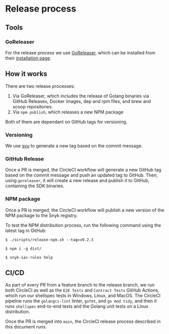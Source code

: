 # Release process

## Tools

### GoReleaser

For the release process we use [GoReleaser](https://goreleaser.com/), which can be installed from their [installation page](https://goreleaser.com/install/).

## How it works

There are two release processes:
1. Via GoReleaser, which includes the release of Golang binaries via GitHub Releases, Docker images, dep and rpm files, and brew and scoop repositories.
2. Via `npm publish`, which releases a new NPM package

Both of them are dependant on GitHub tags for versioning.

### Versioning

We use [svu](https://github.com/caarlos0/svu) to generate a new tag based on the commit message. 

### GitHub Release

Once a PR is merged, the CircleCI workflow will generate a new GitHub tag based on the commit message and push an updated tag to GitHub. Then, using `goreleaser`, it will create a new release and publish it to GitHub, containing the SDK binaries.

### NPM package

Once a PR is merged, the CircleCI workflow will publish a new version of the NPM package to the Snyk registry.

To test the NPM distribution process, run the following command using the latest tag in GitHub:
```
$ ./scripts/release-npm.sh --tag=v0.2.3

$ npm i -g dist/

$ snyk-iac-rules help
```


## CI/CD
As part of every PR from a feature branch to the release branch, we run both CircleCI as well as the `E2E Tests` and `Contract Tests` GitHub Actions, which run our shellspec tests in Windows, Linux, and MacOS. The CircleCI pipeline runs the `golangci-lint` linter, `gofmt`, and `go mod tidy`, and then it runs `shellspec` end-to-end tests and the Golang unit tests on a Linux distribution.

Once the PR is merged into `main`, the CircleCI release process described in this document runs.

